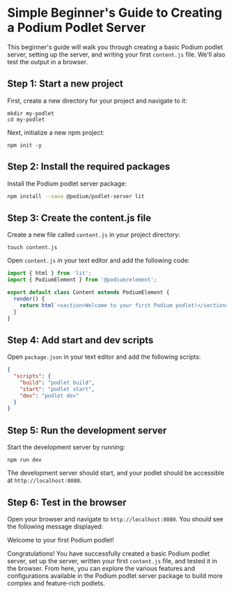 # Simple Beginner's Guide to Creating a Podium Podlet Server

This beginner's guide will walk you through creating a basic Podium podlet server, setting up the server, and writing your first `content.js` file. We'll also test the output in a browser.

## Step 1: Start a new project

First, create a new directory for your project and navigate to it:
```
mkdir my-podlet
cd my-podlet
```
Next, initialize a new npm project:
```
npm init -y
```
## Step 2: Install the required packages

Install the Podium podlet server package:
```sh
npm install --save @podium/podlet-server lit
```

## Step 3: Create the content.js file

Create a new file called `content.js` in your project directory:
```
touch content.js
```
Open `content.js` in your text editor and add the following code:
```js
import { html } from 'lit';
import { PodiumElement } from '@podium/element';

export default class Content extends PodiumElement {
  render() {
    return html`<section>Welcome to your first Podium podlet!</section>`;
  }
}
```

## Step 4: Add start and dev scripts

Open `package.json` in your text editor and add the following scripts:
```json
{
  "scripts": {
    "build": "podlet build",
    "start": "podlet start",
    "dev": "podlet dev"
  }
}
```
## Step 5: Run the development server

Start the development server by running:
```
npm run dev
```
The development server should start, and your podlet should be accessible at `http://localhost:8080`.

## Step 6: Test in the browser

Open your browser and navigate to `http://localhost:8080`. You should see the following message displayed:

Welcome to your first Podium podlet!

Congratulations! You have successfully created a basic Podium podlet server, set up the server, written your first `content.js` file, and tested it in the browser. From here, you can explore the various features and configurations available in the Podium podlet server package to build more complex and feature-rich podlets.
